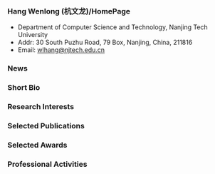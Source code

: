 ### Hang Wenlong (杭文龙)/HomePage
-  Department of Computer Science and Technology, Nanjing Tech University
-  Addr: 30 South Puzhu Road, 79 Box, Nanjing, China, 211816
-  Email: wlhang@njtech.edu.cn

### News

### Short Bio

### Research Interests

### Selected Publications

### Selected Awards

### Professional Activities


